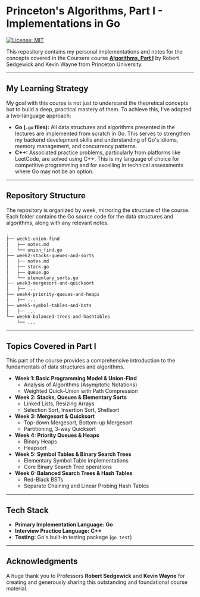 # Princeton's Algorithms, Part I - Implementations in Go

[![License: MIT](https://img.shields.io/badge/License-MIT-yellow.svg)](https://opensource.org/licenses/MIT)

This repository contains my personal implementations and notes for the concepts covered in the Coursera course **[Algorithms, Part I](https://www.coursera.org/learn/algorithms-part1)** by Robert Sedgewick and Kevin Wayne from Princeton University.

---

## My Learning Strategy

My goal with this course is not just to understand the theoretical concepts but to build a deep, practical mastery of them. To achieve this, I've adopted a two-language approach:

* **Go (`.go` files):** All data structures and algorithms presented in the lectures are implemented from scratch in Go. This serves to strengthen my backend development skills and understanding of Go's idioms, memory management, and concurrency patterns.
* **C++:** Associated practice problems, particularly from platforms like LeetCode, are solved using C++. This is my language of choice for competitive programming and for excelling in technical assessments where Go may not be an option.

---

## Repository Structure

The repository is organized by week, mirroring the structure of the course. Each folder contains the Go source code for the data structures and algorithms, along with any relevant notes.

```bash
.
├── week1-union-find
│   ├── notes.md
│   └── union_find.go
├── week2-stacks-queues-and-sorts
│   ├── notes.md
│   ├── stack.go
│   ├── queue.go
│   └── elementary_sorts.go
├── week3-mergesort-and-quicksort
│   ├── ...
├── week4-priority-queues-and-heaps
│   ├── ...
├── week5-symbol-tables-and-bsts
│   ├── ...
└── week6-balanced-trees-and-hashtables
    └── ... 
```

---

## Topics Covered in Part I

This part of the course provides a comprehensive introduction to the fundamentals of data structures and algorithms.

* **Week 1: Basic Programming Model & Union-Find**
    * Analysis of Algorithms (Asymptotic Notations)
    * Weighted Quick-Union with Path Compression
* **Week 2: Stacks, Queues & Elementary Sorts**
    * Linked Lists, Resizing Arrays
    * Selection Sort, Insertion Sort, Shellsort
* **Week 3: Mergesort & Quicksort**
    * Top-down Mergesort, Bottom-up Mergesort
    * Partitioning, 3-way Quicksort
* **Week 4: Priority Queues & Heaps**
    * Binary Heaps
    * Heapsort
* **Week 5: Symbol Tables & Binary Search Trees**
    * Elementary Symbol Table implementations
    * Core Binary Search Tree operations
* **Week 6: Balanced Search Trees & Hash Tables**
    * Red-Black BSTs
    * Separate Chaining and Linear Probing Hash Tables

---

## Tech Stack

* **Primary Implementation Language:** **Go**
* **Interview Practice Language:** **C++**
* **Testing:** Go's built-in testing package (`go test`)

---

## Acknowledgments

A huge thank you to Professors **Robert Sedgewick** and **Kevin Wayne** for creating and generously sharing this outstanding and foundational course material.

